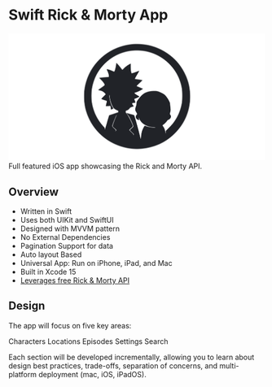 # Swift Rick & Morty App
[![image](https://github.com/ChengluLin/RickAndMortyiOSApp/blob/main/Image/%E6%88%AA%E5%9C%96%202024-01-31%20%E4%B8%8B%E5%8D%884.36.25.png)](https://rickandmortyapi.com/documentation)
Full featured iOS app showcasing the Rick and Morty API.
## Overview
- Written in Swift
- Uses both UIKit and SwiftUI
- Designed with MVVM pattern
- No External Dependencies
- Pagination Support for data
- Auto layout Based
- Universal App: Run on iPhone, iPad, and Mac
- Built in Xcode 15
- [Leverages free Rick & Morty API](https://rickandmortyapi.com/)

## Design

The app will focus on five key areas:

Characters
Locations
Episodes
Settings
Search

Each section will be developed incrementally, allowing you to learn about design best practices, trade-offs, separation of concerns, and multi-platform deployment (mac, iOS, iPadOS).
